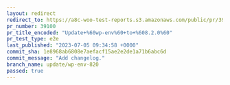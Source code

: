 ```yaml
---
layout: redirect
redirect_to: https://a8c-woo-test-reports.s3.amazonaws.com/public/pr/39100/e2e/index.html
pr_number: 39100
pr_title_encoded: "Update+%60wp-env%60+to+%608.2.0%60"
pr_test_type: e2e
last_published: "2023-07-05 09:34:58 +0000"
commit_sha: 1e8968ab6808e7aefacf15ae2e2de1a71b6abc6d
commit_message: "Add changelog."
branch_name: update/wp-env-820
passed: true
---
```

